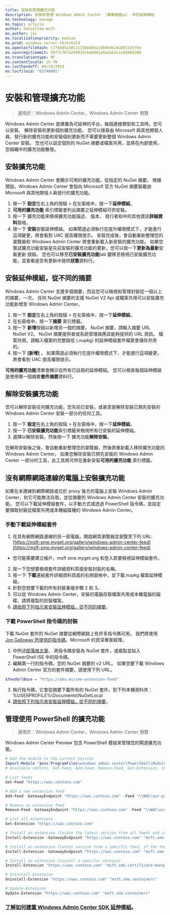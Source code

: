 ```yaml
---
title: 安裝和管理擴充功能
description: 安裝和管理 Windows Admin Center （專案檀香山） 中的延伸模組
ms.technology: manage
ms.topic: article
author: daniellee-msft
ms.author: jol
ms.localizationpriority: medium
ms.prod: windows-server-threshold
ms.openlocfilehash: c775dd5a3011115bbb031c0b9e4e24a8911d378e
ms.sourcegitcommit: 2977c707a299929c6ab0d1e0adab2e1c644b8306
ms.translationtype: MT
ms.contentlocale: zh-TW
ms.lasthandoff: 04/24/2019
ms.locfileid: "63748401"
---
```

# <a name="install-and-manage-extensions"></a>安裝和管理擴充功能

>適用於：Windows Admin Center，Windows Admin Center 預覽

Windows Admin Center 是建置為可延伸的平台，每個連接類型和工具時，您可以安裝、 解除安裝和更新個別擴充功能。 您可以搜尋由 Microsoft 與其他開發人員，發行新的擴充功能和安裝個別更新而不需要更新整個 Windows Admin Center 安裝。 您也可以設定個別的 NuGet 摘要或檔案共用，並將在內部使用，您組織中的擴充功能散發。

## <a name="installing-an-extension"></a>安裝擴充功能

Windows Admin Center 會顯示可用的擴充功能，從指定的 NuGet 摘要。 根據預設，Windows Admin Center 會指向 Microsoft 官方 NuGet 摘要裝載由 Microsoft 與其他開發人員發行的擴充功能。

1. 按一下 **設定**在右上角的按鈕 > 在左窗格中，按一下**延伸模組**。 
2. **可用的擴充功能** 索引標籤會列出摘要之延伸模組可供安裝。
3. 按一下 擴充功能來檢視擴充功能描述、 版本、 發行者和中的其他資訊**詳細資料**窗格。
4. 按一下 **安裝**安裝延伸模組。 如果閘道必須執行在提升權限模式下，才能進行這項變更，將會看到 UAC 提高權限提示。 安裝完成後，會自動重新整理您的瀏覽器和 Windows Admin Center 將會重新載入新安裝的擴充功能。 如果您嘗試擴充功能安裝是先前安裝的擴充功能的更新，您可以按一下**更新為最新**安裝更新 按鈕。 您也可以移至**已安裝擴充功能**tab 鍵移至檢視已安裝擴充功能，並查看是否有更新中提供**狀態**資料行。

## <a name="installing-extensions-from-a-different-feed"></a>安裝延伸模組，從不同的摘要

Windows Admin Center 支援多個摘要，而且您可以檢視和管理封裝從一個以上的摘要，一次。 任何 NuGet 摘要的支援 NuGet V2 Api 或檔案共用可以安裝擴充功能新增至 Windows Admin Center。

1. 按一下 **設定**在右上角的按鈕 > 在左窗格中，按一下**延伸模組**。
2. 在右窗格中，按一下**摘要** 索引標籤。
3. 按一下 **新增**按鈕以新增另一個的摘要。 NuGet 摘要，請輸入摘要 URL NuGet V2。 NuGet 摘要提供者或系統管理員應該能夠提供的 URL 資訊。 檔案共用，請輸入檔案的完整路徑 (.nupkg) 的延伸模組套件檔案會儲存共用的。
4. 按一下 **\[新增\]** 。 如果閘道必須執行在提升權限模式下，才能進行這項變更，將會看到 UAC 提高權限提示。

**可用的擴充功能**清單會顯示從所有已註冊的延伸模組。 您可以檢查每個延伸模組是使用哪一個摘要**套件摘要**資料行。

## <a name="uninstalling-an-extension"></a>解除安裝擴充功能

您可以解除安裝任何擴充功能，您先前已安裝，或甚至是解除安裝已預先安裝的 Windows Admin Center 安裝一部分的任何工具。

1. 按一下 **設定**在右上角的按鈕 > 在左窗格中，按一下**延伸模組**。 
2. 按一下 **已安裝擴充功能**索引標籤來檢視所有已安裝的延伸模組。
3. 選擇以解除安裝，然後按一下 擴充功能**解除安裝**。

在解除安裝後之後，會自動重新整理您的瀏覽器，然後將重新載入移除擴充功能的 Windows Admin Center。 如果您解除安裝已預先安裝的 Windows Admin Center 一部分的工具，此工具將可供在重新安裝**可用的擴充功能** 索引標籤。

## <a name="installing-extensions-on-a-computer-without-internet-connectivity"></a>沒有網際網路連線的電腦上安裝擴充功能

如果在未連線到網際網路或位於 proxy 後方的電腦上安裝 Windows Admin Center，則它可能無法存取，並從摘要的 Windows Admin Center 安裝的擴充功能。 您可以下載延伸模組套件，以手動方式或透過 PowerShell 指令碼，並設定要擷取封裝從檔案共用或本機磁碟機的 Windows Admin Center。

### <a name="manually-downloading-extension-packages"></a>手動下載延伸模組套件

1. 在具有網際網路連線的另一部電腦，開啟網頁瀏覽器並瀏覽至下列 URL: [https://msft-sme.myget.org/gallery/windows-admin-center-feed](https://msft-sme.myget.org/gallery/windows-admin-center-feed) 

  * 您可能需要建立帳戶，msft sme.myget.org 和登入若要檢視延伸模組套件。

2. 按一下您想要檢視套件詳細資料頁面安裝封裝的名稱。
3. 按一下 **下載**連結套件詳細資料頁面的右側窗格中，並下載.nupkg 檔案延伸模組。
4. 針對您想要下載的所有封裝重複步驟 2 和 3。
5. 可以從 Windows Admin Center，安裝的電腦存取檔案共用或本機電腦的磁碟，請將複製的封裝檔案。
6. [請依照下列指示來安裝延伸模組，從不同的摘要](#installing-extensions-from-a-different-feed)。

### <a name="downloading-packages-with-a-powershell-script"></a>下載 PowerShell 指令碼的封裝

下載 NuGet 套件的 NuGet 摘要從網際網路上有許多指令碼可用。 我們將使用[Jon Galloway 所提供的指令碼](https://weblogs.asp.net/jongalloway/downloading-a-local-nuget-repository-with-powershell)，Microsoft 的資深專案經理。

1. 中所述[部落格文章](https://weblogs.asp.net/jongalloway/downloading-a-local-nuget-repository-with-powershell)、 將指令碼安裝為 NuGet 套件，或複製並貼入 PowerShell ISE 中的指令碼。
2. 編輯第一行的指令碼，您的 NuGet 摘要的 v2 URL。 如果您要下載 Windows Admin Center 官方的套件摘要，請使用下列 URL。

```powershell
$feedUrlBase = "https://aka.ms/sme-extension-feed"
```

3. 執行指令碼，它會從摘要下載所有的 NuGet 套件，到下列本機資料夾： %USERPROFILE%\Documents\NuGetLocal
4. [請依照下列指示來安裝延伸模組，從不同的摘要](#installing-extensions-from-a-different-feed)。

## <a name="manage-extensions-with-powershell"></a>管理使用 PowerShell 的擴充功能

>適用於：Windows Admin Center，Windows Admin Center 預覽

Windows Admin Center Preview 包含 PowerShell 模組來管理您的閘道擴充功能。

```powershell
# Add the module to the current session
Import-Module "$env:ProgramFiles\windows admin center\PowerShell\Modules\ExtensionTools"
# Available cmdlets: Get-Feed, Add-Feed, Remove-Feed, Get-Extension, Install-Extension, Uninstall-Extension, Update-Extension

# List feeds
Get-Feed "https://wac.contoso.com"

# Add a new extension feed
Add-Feed -GatewayEndpoint "https://wac.contoso.com" -Feed "\\WAC\our-private-extensions"

# Remove an extension feed
Remove-Feed -GatewayEndpoint "https://wac.contoso.com" -Feed "\\WAC\our-private-extensions"

# List all extensions
Get-Extension "https://wac.contoso.com"

# Install an extension (locate the latest version from all feeds and install it)
Install-Extension -GatewayEndpoint "https://wac.contoso.com" "msft.sme.containers"

# Install an extension (latest version from a specific feed, if the feed is not present, it will be added)
Install-Extension -GatewayEndpoint "https://wac.contoso.com" "msft.sme.containers" -Feed "https://aka.ms/sme-extension-feed"

# Install an extension (install a specific version)
Install-Extension "https://wac.contoso.com" "msft.sme.certificate-manager" "0.133.0"

# Uninstall-Extension
Uninstall-Extension "https://wac.contoso.com" "msft.sme.containers"

# Update-Extension
Update-Extension "https://wac.contoso.com" "msft.sme.containers"
```

### <a name="learn-more-about-building-an-extension-with-the-windows-admin-center-sdkextendextensibility-overviewmd"></a>[了解如何建置 Windows Admin Center SDK 延伸模組](../extend/extensibility-overview.md)。
